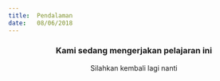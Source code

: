 ```yaml
---
title:  Pendalaman
date:   08/06/2018
---
```


### <center>Kami sedang mengerjakan pelajaran ini</center>
<center>Silahkan kembali lagi nanti</center>